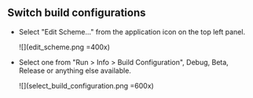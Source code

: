 ## Switch build configurations

* Select "Edit Scheme..." from the application icon on the top left panel. 

	![](edit_scheme.png =400x)
	
* Select one from "Run > Info > Build Configuration", Debug, Beta, Release or anything else available.

	![](select_build_configuration.png =600x)